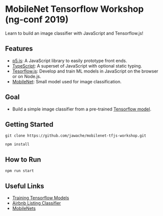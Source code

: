 # MobileNet Tensorflow Workshop (ng-conf 2019)
Learn to build an image classifier with JavaScript and Tensorflow.js!

## Features
- [p5.js](https://p5js.org/): A JavaScript library to easily prototype front ends.
- [TypeScript](https://www.typescriptlang.org/): A superset of JavaScript with optional static typing.
- [Tesorflow.js](https://www.tensorflow.org/js): Develop and train ML models in JavaScript on the browser or on Node.js.
- [MobileNet](https://github.com/tensorflow/tfjs-models/tree/master/mobilenet): Small model used for image classification.

## Goal
- Build a simple image classifier from a pre-trained [Tensorflow model](https://github.com/tensorflow/tfjs-models/tree/master/mobilenet).

## Getting Started
```
git clone https://github.com/jawache/mobilenet-tfjs-workshop.git
```
```
npm install
```
## How to Run
```
npm run start
```
## Useful Links

- [Training Tensorflow Models](https://www.tensorflow.org/js/guide/train_models)
- [Airbnb Listing Classifier](https://medium.com/airbnb-engineering/categorizing-listing-photos-at-airbnb-f9483f3ab7e3)
- [MobileNets](https://arxiv.org/abs/1704.04861)